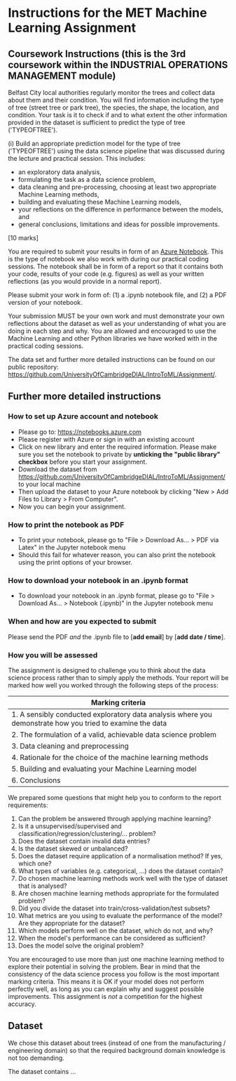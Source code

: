 # Instructions for the MET Machine Learning Assignment

## Coursework Instructions (this is the 3rd coursework within the INDUSTRIAL OPERATIONS MANAGEMENT module)

Belfast City local authorities regularly monitor the trees and collect data about them and their condition. You will find information including the type of tree (street tree or park tree), the species, the shape, the location, and condition.
Your task is it to check if and to what extent the other information provided in the dataset is sufficient to predict the type of tree ('TYPEOFTREE').

(i) Build an appropriate prediction model for the type of tree ('TYPEOFTREE') using the data science pipeline that was discussed during the lecture and practical session. This includes:
* an exploratory data analysis, 
* formulating the task as a data science problem, 
* data cleaning and pre-processing, choosing at least two appropriate Machine Learning methods, 
* building and evaluating these Machine Learning models, 
* your reflections on the difference in performance between the models, and 
* general conclusions, limitations and ideas for possible improvements. 

[10 marks]

You are required to submit your results in form of an [Azure Notebook](https://notebooks.azure.com/). This is the type of notebook we also work with during our practical coding sessions. The notebook shall be in form of a report so that it contains both your code, results of your code (e.g. figures) as well as your written reflections (as you would provide in a normal report).

Please submit your work in form of: (1) a .ipynb notebook file, and (2) a PDF version of your notebook.

Your submission MUST be your own work and must demonstrate your own reflections about the dataset as well as your understanding of what you are doing in each step and why. You are allowed and encouraged to use the Machine Learning and other Python libraries we have worked with in the practical coding sessions.

The data set and further more detailed instructions can be found on our public repository: https://github.com/UniversityOfCambridgeDIAL/IntroToML/Assignment/.

## Further more detailed instructions

### How to set up Azure account and notebook

* Please go to: https://notebooks.azure.com
* Please register with Azure or sign in with an existing account
* Click on new library and enter the required information. Please make sure you set the notebook to private by **unticking the "public library" checkbox** before you start your assignment.
* Download the dataset from https://github.com/UniversityOfCambridgeDIAL/IntroToML/Assignment/ to your local machine
* Then upload the dataset to your Azure notebook by clicking "New > Add Files to Library > From Computer".
* Now you can begin your assignment.

### How to print the notebook as PDF

* To print your notebook, please go to "File > Download As... > PDF via Latex" in the Jupyter notebook menu
* Should this fail for whatever reason, you can also print the notebook using the print options of your browser.

### How to download your notebook in an .ipynb format

* To download your notebook in an .ipynb format, please go to "File > Download As... > Notebook (.ipynb)" in the Jupyter notebook menu

### When and how are you expected to submit

Please send the PDF _and_ the .ipynb file to [**add email**] by [**add date / time**].

### How you will be assessed

The assignment is designed to challenge you to think about the data science process rather than to simply apply the methods. Your report will be marked how well you worked through the following steps of the process:

|Marking criteria|
|------|
|1. A sensibly conducted exploratory data analysis where you demonstrate how you tried to examine the data|
|2. The formulation of a valid, achievable data science problem|
|3. Data cleaning and preprocessing|
|4. Rationale for the choice of the machine learning methods|
|5. Building and evaluating your Machine Learning model |
|6. Conclusions|

We prepared some questions that might help you to conform to the report requirements:

1. Can the problem be answered through applying machine learning?
2. Is it a unsupervised/supervised and classification/regression/clustering/... problem?
3. Does the dataset contain invalid data entries?
4. Is the dataset skewed or unbalanced?
5. Does the dataset require application of a normalisation method? If yes, which one?
6. What types of variables (e.g. categorical, ...) does the dataset contain?
7. Do chosen machine learning methods work well with the type of dataset that is analysed?
8. Are chosen machine learning methods appropriate for the formulated problem?
9. Did you divide the dataset into train/cross-validation/test subsets?
10. What metrics are you using to evaluate the performance of the model? Are they appropriate for the dataset?
11. Which models perform well on the dataset, which do not, and why?
12. When the model's performance can be considered as sufficient?
13. Does the model solve the original problem?

You are encouraged to use more than just one machine learning method to explore their potential in solving the problem. Bear in mind that the consistency of the data science process you follow is the most important marking criteria. This means it is OK if your model does not perform perfectly well, as long as you can explain why and suggest possible improvements. This assignment is _not_ a competition for the highest accuracy.

## Dataset

We chose this dataset about trees (instead of one from the manufacturing / engineering domain) so that the required background domain knowledge is not too demanding.

The dataset contains ...
